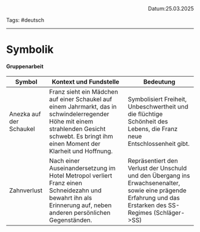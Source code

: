 

<p align="right">Datum:25.03.2025</p>

Tags: #deutsch 

---

# Symbolik
#### Gruppenarbeit
| Symbol       | Kontext und Fundstelle                                                                                                                                                                                                 | Bedeutung                                                                                                     |
|--------------|-----------------------------------------------------------------------------------------------------------------------------------------------------------------------------------------------------------------------|---------------------------------------------------------------------------------------------------------------|
| Anezka auf der Schaukel | Franz sieht ein Mädchen auf einer Schaukel auf einem Jahrmarkt, das in schwindelerregender Höhe mit einem strahlenden Gesicht schwebt. Es bringt ihm einen Moment der Klarheit und Hoffnung. | Symbolisiert Freiheit, Unbeschwertheit und die flüchtige Schönheit des Lebens, die Franz neue Entschlossenheit gibt. |
| Zahnverlust  | Nach einer Auseinandersetzung im Hotel Metropol verliert Franz einen Schneidezahn und bewahrt ihn als Erinnerung auf, neben anderen persönlichen Gegenständen. | Repräsentiert den Verlust der Unschuld und den Übergang ins Erwachsenenalter, sowie eine prägende Erfahrung und das Erstarken des SS-Regimes (Schläger->SS)             |


